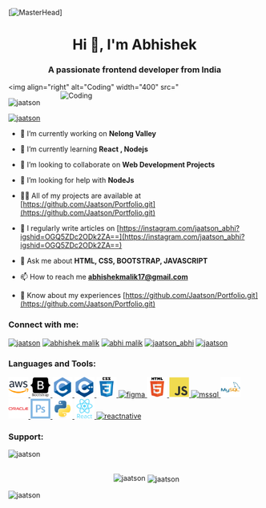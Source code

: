 [![MasterHead](https://media.licdn.com/dms/image/D563DAQFIJGy_J4EvYA/image-scale_191_1128/0/1666883668428?e=1675425600&v=beta&t=q5S0E-n5z-gDvzZPdOvK7oorksu-JESWk3DdbbvU2ss)]

<h1 align="center">Hi 👋, I'm Abhishek</h1>
<h3 align="center">A passionate frontend developer from India</h3>

<img align="right" alt="Coding" width="400" src="<img align="right" alt="Coding" width="400" src="https://media.tenor.com/OcYSxPfduEMAAAAj/hacker-friend.gif">

<p align="left"> <img src="https://komarev.com/ghpvc/?username=jaatson&label=Profile%20views&color=0e75b6&style=flat" alt="jaatson" /> </p>

<p align="left"> <a href="https://twitter.com/jaatson" target="blank"><img src="https://img.shields.io/twitter/follow/jaatson?logo=twitter&style=for-the-badge" alt="jaatson" /></a> </p>

- 🔭 I’m currently working on **Nelong Valley**

- 🌱 I’m currently learning **React , Nodejs**

- 👯 I’m looking to collaborate on **Web Development Projects**

- 🤝 I’m looking for help with **NodeJs**

- 👨‍💻 All of my projects are available at [https://github.com/Jaatson/Portfolio.git](https://github.com/Jaatson/Portfolio.git)

- 📝 I regularly write articles on [https://instagram.com/jaatson_abhi?igshid=OGQ5ZDc2ODk2ZA==](https://instagram.com/jaatson_abhi?igshid=OGQ5ZDc2ODk2ZA==)

- 💬 Ask me about **HTML, CSS, BOOTSTRAP, JAVASCRIPT**

- 📫 How to reach me **abhishekmalik17@gmail.com**

- 📄 Know about my experiences [https://github.com/Jaatson/Portfolio.git](https://github.com/Jaatson/Portfolio.git)

<h3 align="left">Connect with me:</h3>
<p align="left">
<a href="https://twitter.com/jaatson" target="blank"><img align="center" src="https://raw.githubusercontent.com/rahuldkjain/github-profile-readme-generator/master/src/images/icons/Social/twitter.svg" alt="jaatson" height="30" width="40" /></a>
<a href="https://linkedin.com/in/abhishek malik" target="blank"><img align="center" src="https://raw.githubusercontent.com/rahuldkjain/github-profile-readme-generator/master/src/images/icons/Social/linked-in-alt.svg" alt="abhishek malik" height="30" width="40" /></a>
<a href="https://fb.com/abhi malik" target="blank"><img align="center" src="https://raw.githubusercontent.com/rahuldkjain/github-profile-readme-generator/master/src/images/icons/Social/facebook.svg" alt="abhi malik" height="30" width="40" /></a>
<a href="https://instagram.com/jaatson_abhi" target="blank"><img align="center" src="https://raw.githubusercontent.com/rahuldkjain/github-profile-readme-generator/master/src/images/icons/Social/instagram.svg" alt="jaatson_abhi" height="30" width="40" /></a>
<a href="https://www.youtube.com/c/jaatson" target="blank"><img align="center" src="https://raw.githubusercontent.com/rahuldkjain/github-profile-readme-generator/master/src/images/icons/Social/youtube.svg" alt="jaatson" height="30" width="40" /></a>
</p>

<h3 align="left">Languages and Tools:</h3>
<p align="left"> <a href="https://aws.amazon.com" target="_blank" rel="noreferrer"> <img src="https://raw.githubusercontent.com/devicons/devicon/master/icons/amazonwebservices/amazonwebservices-original-wordmark.svg" alt="aws" width="40" height="40"/> </a> <a href="https://getbootstrap.com" target="_blank" rel="noreferrer"> <img src="https://raw.githubusercontent.com/devicons/devicon/master/icons/bootstrap/bootstrap-plain-wordmark.svg" alt="bootstrap" width="40" height="40"/> </a> <a href="https://www.cprogramming.com/" target="_blank" rel="noreferrer"> <img src="https://raw.githubusercontent.com/devicons/devicon/master/icons/c/c-original.svg" alt="c" width="40" height="40"/> </a> <a href="https://www.w3schools.com/cpp/" target="_blank" rel="noreferrer"> <img src="https://raw.githubusercontent.com/devicons/devicon/master/icons/cplusplus/cplusplus-original.svg" alt="cplusplus" width="40" height="40"/> </a> <a href="https://www.w3schools.com/css/" target="_blank" rel="noreferrer"> <img src="https://raw.githubusercontent.com/devicons/devicon/master/icons/css3/css3-original-wordmark.svg" alt="css3" width="40" height="40"/> </a> <a href="https://www.figma.com/" target="_blank" rel="noreferrer"> <img src="https://www.vectorlogo.zone/logos/figma/figma-icon.svg" alt="figma" width="40" height="40"/> </a> <a href="https://www.w3.org/html/" target="_blank" rel="noreferrer"> <img src="https://raw.githubusercontent.com/devicons/devicon/master/icons/html5/html5-original-wordmark.svg" alt="html5" width="40" height="40"/> </a> <a href="https://developer.mozilla.org/en-US/docs/Web/JavaScript" target="_blank" rel="noreferrer"> <img src="https://raw.githubusercontent.com/devicons/devicon/master/icons/javascript/javascript-original.svg" alt="javascript" width="40" height="40"/> </a> <a href="https://www.microsoft.com/en-us/sql-server" target="_blank" rel="noreferrer"> <img src="https://www.svgrepo.com/show/303229/microsoft-sql-server-logo.svg" alt="mssql" width="40" height="40"/> </a> <a href="https://www.mysql.com/" target="_blank" rel="noreferrer"> <img src="https://raw.githubusercontent.com/devicons/devicon/master/icons/mysql/mysql-original-wordmark.svg" alt="mysql" width="40" height="40"/> </a> <a href="https://www.oracle.com/" target="_blank" rel="noreferrer"> <img src="https://raw.githubusercontent.com/devicons/devicon/master/icons/oracle/oracle-original.svg" alt="oracle" width="40" height="40"/> </a> <a href="https://www.photoshop.com/en" target="_blank" rel="noreferrer"> <img src="https://raw.githubusercontent.com/devicons/devicon/master/icons/photoshop/photoshop-line.svg" alt="photoshop" width="40" height="40"/> </a> <a href="https://www.python.org" target="_blank" rel="noreferrer"> <img src="https://raw.githubusercontent.com/devicons/devicon/master/icons/python/python-original.svg" alt="python" width="40" height="40"/> </a> <a href="https://reactjs.org/" target="_blank" rel="noreferrer"> <img src="https://raw.githubusercontent.com/devicons/devicon/master/icons/react/react-original-wordmark.svg" alt="react" width="40" height="40"/> </a> <a href="https://reactnative.dev/" target="_blank" rel="noreferrer"> <img src="https://reactnative.dev/img/header_logo.svg" alt="reactnative" width="40" height="40"/> </a> </p>

<h3 align="left">Support:</h3>
<p><a href="https://www.buymeacoffee.com/jaatson"> <img align="left" src="https://cdn.buymeacoffee.com/buttons/v2/default-yellow.png" height="50" width="210" alt="jaatson" /></a></p><br><br>

<p><img align="left" src="https://github-readme-stats.vercel.app/api/top-langs?username=jaatson&show_icons=true&locale=en&layout=compact" alt="jaatson" /></p>

<p>&nbsp;<img align="center" src="https://github-readme-stats.vercel.app/api?username=jaatson&show_icons=true&locale=en" alt="jaatson" /></p>

<p><img align="center" src="https://github-readme-streak-stats.herokuapp.com/?user=jaatson&" alt="jaatson" /></p>
